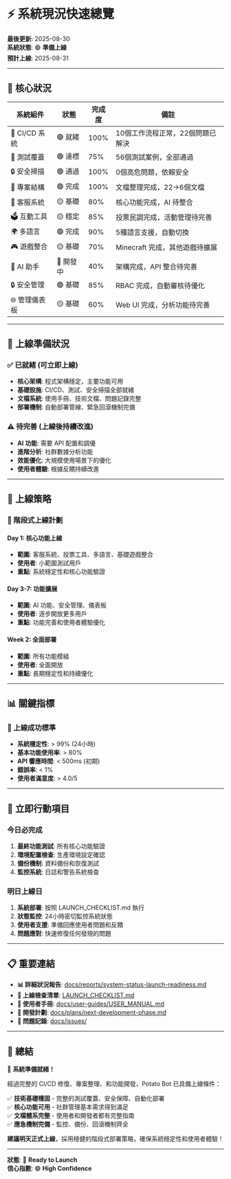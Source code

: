 # ⚡ 系統現況快速總覽

**最後更新**: 2025-08-30  
**系統狀態**: 🟢 **準備上線**  
**預計上線**: 2025-08-31

---

## 🎯 核心狀況

| 系統組件 | 狀態 | 完成度 | 備註 |
|---------|------|--------|------|
| 🔧 CI/CD 系統 | 🟢 就緒 | 100% | 10個工作流程正常，22個問題已解決 |
| 🧪 測試覆蓋 | 🟢 達標 | 75% | 56個測試案例，全部通過 |
| 🔒 安全掃描 | 🟢 通過 | 100% | 0個高危問題，依賴安全 |
| 📂 專案結構 | 🟢 完成 | 100% | 文檔整理完成，22→6個文檔 |
| 🎫 客服系統 | 🟡 基礎 | 80% | 核心功能完成，AI 待整合 |
| 🗳️ 互動工具 | 🟡 穩定 | 85% | 投票民調完成，活動管理待完善 |
| 🌍 多語言 | 🟢 完成 | 90% | 5種語言支援，自動切換 |
| 🎮 遊戲整合 | 🟡 基礎 | 70% | Minecraft 完成，其他遊戲待擴展 |
| 🤖 AI 助手 | 🔄 開發中 | 40% | 架構完成，API 整合待完善 |
| 🔒 安全管理 | 🟢 基礎 | 85% | RBAC 完成，自動審核待優化 |
| 🌐 管理儀表板 | 🟡 基礎 | 60% | Web UI 完成，分析功能待完善 |

---

## 🚀 上線準備狀況

### ✅ 已就緒 (可立即上線)
- **核心架構**: 程式架構穩定，主要功能可用
- **基礎設施**: CI/CD、測試、安全掃描全部就緒
- **文檔系統**: 使用手冊、技術文檔、問題記錄完整
- **部署機制**: 自動部署管線、緊急回滾機制完備

### ⚠️ 待完善 (上線後持續改進)
- **AI 功能**: 需要 API 配置和調優
- **進階分析**: 社群數據分析功能
- **效能優化**: 大規模使用場景下的優化
- **使用者體驗**: 根據反饋持續改進

---

## 🎯 上線策略

### 📅 階段式上線計劃

#### Day 1: 核心功能上線
- **範圍**: 客服系統、投票工具、多語言、基礎遊戲整合
- **使用者**: 小範圍測試用戶
- **重點**: 系統穩定性和核心功能驗證

#### Day 3-7: 功能擴展  
- **範圍**: AI 功能、安全管理、儀表板
- **使用者**: 逐步開放更多用戶
- **重點**: 功能完善和使用者體驗優化

#### Week 2: 全面部署
- **範圍**: 所有功能模組
- **使用者**: 全面開放
- **重點**: 長期穩定性和持續優化

---

## 📊 關鍵指標

### 🎯 上線成功標準
- **系統穩定性**: > 99% (24小時)
- **基本功能使用率**: > 80%
- **API 響應時間**: < 500ms (初期)
- **錯誤率**: < 1%
- **使用者滿意度**: > 4.0/5

---

## 🔧 立即行動項目

### 今日必完成
1. **最終功能測試**: 所有核心功能驗證
2. **環境配置檢查**: 生產環境設定確認  
3. **備份機制**: 資料備份和恢復測試
4. **監控系統**: 日誌和警告系統檢查

### 明日上線日
1. **系統部署**: 按照 LAUNCH_CHECKLIST.md 執行
2. **狀態監控**: 24小時密切監控系統狀態
3. **使用者支援**: 準備回應使用者問題和反饋
4. **問題應對**: 快速修復任何發現的問題

---

## 📋 重要連結

- **📊 詳細狀況報告**: [docs/reports/system-status-launch-readiness.md](docs/reports/system-status-launch-readiness.md)
- **🚀 上線檢查清單**: [LAUNCH_CHECKLIST.md](LAUNCH_CHECKLIST.md)
- **📝 使用者手冊**: [docs/user-guides/USER_MANUAL.md](docs/user-guides/USER_MANUAL.md)
- **🔧 開發計劃**: [docs/plans/next-development-phase.md](docs/plans/next-development-phase.md)
- **🐛 問題記錄**: [docs/issues/](docs/issues/)

---

## 💬 總結

🎉 **系統準備就緒！** 

經過完整的 CI/CD 修復、專案整理、和功能開發，Potato Bot 已具備上線條件：

✅ **技術基礎穩固** - 完整的測試覆蓋、安全保障、自動化部署  
✅ **核心功能可用** - 社群管理基本需求得到滿足  
✅ **文檔體系完整** - 使用者和開發者都有完整指南  
✅ **應急機制完備** - 監控、備份、回滾機制齊全  

**建議明天正式上線**，採用穩健的階段式部署策略，確保系統穩定性和使用者體驗！

---

**狀態**: 🚀 **Ready to Launch**  
**信心指數**: 🟢 **High Confidence**